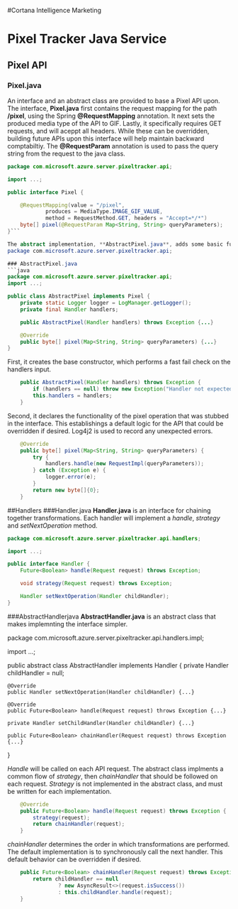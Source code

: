 #Cortana Intelligence Marketing
# Pixel Tracker Java Service

## Pixel API
### Pixel.java
An interface and an abstract class are provided to base a Pixel API upon. The interface, **Pixel.java** first contains the request mapping for the path **/pixel**, using the Spring **@RequestMapping** annotation. It next sets the produced media type of the API to GIF. Lastly, it specifically requires GET requests, and will aceppt all headers. While these can be overridden, building future APIs upon this interface will help maintain backward comptabiltiy. The **@RequestParam** annotation is used to pass the query string from the request to the java class. 

```java
package com.microsoft.azure.server.pixeltracker.api;

import ...;

public interface Pixel {

    @RequestMapping(value = "/pixel",
            produces = MediaType.IMAGE_GIF_VALUE,
            method = RequestMethod.GET, headers = "Accept=*/*")
    byte[] pixel(@RequestParam Map<String, String> queryParameters);
}```

The abstract implementation, **AbstractPixel.java**, adds some basic functionality to the class. 
package com.microsoft.azure.server.pixeltracker.api;

### AbstractPixel.java
```java
package com.microsoft.azure.server.pixeltracker.api;
import ...;

public class AbstractPixel implements Pixel {
    private static Logger logger = LogManager.getLogger();
    private final Handler handlers;

    public AbstractPixel(Handler handlers) throws Exception {...}

    @Override
    public byte[] pixel(Map<String, String> queryParameters) {...}
}
```

First, it creates the base constructor, which performs a fast fail check on the handlers input.

```java
    public AbstractPixel(Handler handlers) throws Exception {
        if (handlers == null) throw new Exception("Handler not expected to be null. Check your Spring Config!");
        this.handlers = handlers;
    }
```    
 Second, it declares the functionality of the pixel operation that was stubbed in the interface. This establishings a default logic for the API that could be overridden if desired. Log4j2 is used to record any unexpected errors. 

```java
    @Override
    public byte[] pixel(Map<String, String> queryParameters) {
        try {
            handlers.handle(new RequestImpl(queryParameters));
        } catch (Exception e) {
            logger.error(e);
        }
        return new byte[]{0};
    }
```

##Handlers
###Handler.java
**Handler.java** is an interface for chaining together transformations. Each handler will implement a *handle*, *strategy* and *setNextOperation* method.

```java
package com.microsoft.azure.server.pixeltracker.api.handlers;

import ...;

public interface Handler {
    Future<Boolean> handle(Request request) throws Exception;

    void strategy(Request request) throws Exception;

    Handler setNextOperation(Handler childHandler);    
}
```

###AbstractHandlerjava
**AbstractHandler.java** is an abstract class that makes implemnting the interface simpler. 

package com.microsoft.azure.server.pixeltracker.api.handlers.impl;

import ...;

public abstract class AbstractHandler implements Handler {
    private Handler childHandler = null;

    @Override
    public Handler setNextOperation(Handler childHandler) {...}

    @Override
    public Future<Boolean> handle(Request request) throws Exception {...}

    private Handler setChildHandler(Handler childHandler) {...}

    public Future<Boolean> chainHandler(Request request) throws Exception {...}
}

*Handle* will be called on each API request. The abstract class implments a common flow of *strategy*, then *chainHandler* that should be followed on each request. *Strategy* is not implemented in the abstract class, and must be written for each implementation. 

```java
    @Override
    public Future<Boolean> handle(Request request) throws Exception {
        strategy(request);
        return chainHandler(request);
    }
```
*chainHandler* determines the order in which transformations are performed. The default implementation is to synchronously call the next handler. This default behavior can be overridden if desired.

```java
    public Future<Boolean> chainHandler(Request request) throws Exception {
        return childHandler == null
                ? new AsyncResult<>(request.isSuccess())
                : this.childHandler.handle(request);
    }
```
